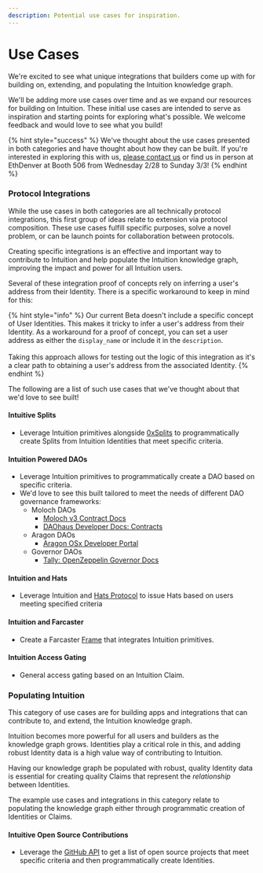 ```yaml
---
description: Potential use cases for inspiration.
---
```


# Use Cases

We're excited to see what unique integrations that builders come up with for building on, extending, and populating the Intuition knowledge graph.

We'll be adding more use cases over time and as we expand our resources for building on Intuition. These initial use cases are intended to serve as inspiration and starting points for exploring what's possible. We welcome feedback and would love to see what you build!

{% hint style="success" %}
We've thought about the use cases presented in both categories and have thought about how they can be built. If you're interested in exploring this with us, [please contact us](../learn-more/contact-us.md) or find us in person at EthDenver at Booth 506 from Wednesday 2/28 to Sunday 3/3!
{% endhint %}

### Protocol Integrations

While the use cases in both categories are all technically protocol integrations, this first group of ideas relate to extension via protocol composition. These use cases fulfill specific purposes, solve a novel problem, or can be launch points for collaboration between protocols.

Creating specific integrations is an effective and important way to contribute to Intuition and help populate the Intuition knowledge graph, improving the impact and power for all Intuition users.&#x20;

Several of these integration proof of concepts rely on inferring a user's address from their Identity. There is a specific workaround to keep in mind for this:

{% hint style="info" %}
Our current Beta doesn't include a specific concept of User Identities. This makes it tricky to infer a user's address from their Identity. As a workaround for a proof of concept, you can set a user address as either the `display_name` or include it in the `description`.\
\
Taking this approach allows for testing out the logic of this integration as it's a clear path to obtaining a user's address from the associated Identity.
{% endhint %}

The following are a list of such use cases that we've thought about that we'd love to see built!&#x20;

#### Intuitive Splits

* Leverage Intuition primitives alongside [0xSplits](https://splits.org/) to programmatically create Splits from Intuition Identities that meet specific criteria.

#### Intuition Powered DAOs

* Leverage Intuition primitives to programmatically create a DAO based on specific criteria.
* We'd love to see this built tailored to meet the needs of different DAO governance frameworks:
  * Moloch DAOs
    * [Moloch v3 Contract Docs](https://moloch.daohaus.fun/)
    * [DAOhaus Developer Docs: Contracts](https://docs.daohaus.club/contracts)
  * Aragon DAOs
    * [Aragon OSx Developer Portal](https://devs.aragon.org/)
  * Governor DAOs
    * [Tally: OpenZeppelin Governor Docs](https://docs.tally.xyz/user-guides/tally-contract-compatibility/openzeppelin-governor)

#### Intuition and Hats

* Leverage Intuition and [Hats Protocol](https://www.hatsprotocol.xyz/) to issue Hats based on users meeting specified criteria

#### Intuition and Farcaster&#x20;

* Create a Farcaster [Frame](https://docs.farcaster.xyz/learn/what-is-farcaster/frames) that integrates Intuition primitives.

#### Intuition Access Gating

* General access gating based on an Intuition Claim.

### Populating Intuition

This category of use cases are for building apps and integrations that can contribute to, and extend, the Intuition knowledge graph.

Intuition becomes more powerful for all users and builders as the knowledge graph grows. Identities play a critical role in this, and adding robust Identity data is a high value way of contributing to Intuition.

Having our knowledge graph be populated with robust, quality Identity data is essential for creating quality Claims that represent the _relationship_ between Identities.

The example use cases and integrations in this category relate to populating the knowledge graph either through programmatic creation of Identities or Claims.

#### Intuitive Open Source Contributions

* Leverage the [GitHub API](https://docs.github.com/en) to get a list of open source projects that meet specific criteria and then programmatically create Identities.

